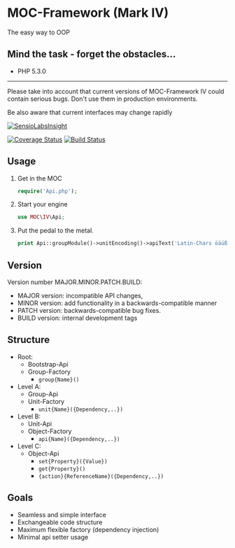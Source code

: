 MOC-Framework (Mark IV)
=======================
The easy way to OOP

Mind the task - forget the obstacles...
---------------------------------------

- PHP 5.3.0

------------------------------------------------------------------------------------------------------------------------

Please take into account that current versions of MOC-Framework IV could contain serious bugs.
Don't use them in production environments.

Be also aware that current interfaces may change rapidly

[![SensioLabsInsight](https://insight.sensiolabs.com/projects/708afcd6-5202-4d62-8a8b-99d68cae5d9b/big.png)](https://insight.sensiolabs.com/projects/708afcd6-5202-4d62-8a8b-99d68cae5d9b)

[![Coverage Status](https://coveralls.io/repos/DerDu/MOC-Framework-Mark-IV/badge.png?branch=development)](https://coveralls.io/r/DerDu/MOC-Framework-Mark-IV?branch=development)
[![Build Status](https://travis-ci.org/DerDu/MOC-Framework-Mark-IV.svg?branch=development)](https://travis-ci.org/DerDu/MOC-Framework-Mark-IV)

Usage
-----

1. Get in the MOC

	```php
	require('Api.php');
	```
2. Start your engine

	```php
	use MOC\IV\Api;
	```
3. Put the pedal to the metal.

	```php
	print Api::groupModule()->unitEncoding()->apiText('Latin-Chars öäüß')->getUtf8();
	```

Version
-------

Version number MAJOR.MINOR.PATCH.BUILD:

- MAJOR version: incompatible API changes,
- MINOR version: add functionality in a backwards-compatible manner
- PATCH version: backwards-compatible bug fixes.
- BUILD version: internal development tags

Structure
---------

- Root:
	- Bootstrap-Api
	- Group-Factory
		- ```group{Name}()```
- Level A:
	- Group-Api
	- Unit-Factory
		- ```unit{Name}({Dependency,..})```
- Level B:
	- Unit-Api
	- Object-Factory
		- ```api{Name}({Dependency,..})```
- Level C:
	- Object-Api
		- ```set{Property}({Value})```
		- ```get{Property}()```
		- ```{action}{ReferenceName}({Dependency,..})```

Goals
-----

- Seamless and simple interface
- Exchangeable code structure
- Maximum flexible factory (dependency injection)
- Minimal api setter usage

